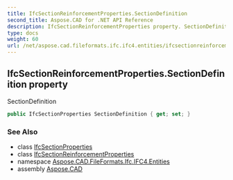 ```yaml
---
title: IfcSectionReinforcementProperties.SectionDefinition
second_title: Aspose.CAD for .NET API Reference
description: IfcSectionReinforcementProperties property. SectionDefinition
type: docs
weight: 60
url: /net/aspose.cad.fileformats.ifc.ifc4.entities/ifcsectionreinforcementproperties/sectiondefinition/
---
```

## IfcSectionReinforcementProperties.SectionDefinition property

SectionDefinition

```csharp
public IfcSectionProperties SectionDefinition { get; set; }
```

### See Also

* class [IfcSectionProperties](../../ifcsectionproperties/)
* class [IfcSectionReinforcementProperties](../)
* namespace [Aspose.CAD.FileFormats.Ifc.IFC4.Entities](../../ifcsectionreinforcementproperties/)
* assembly [Aspose.CAD](../../../)


